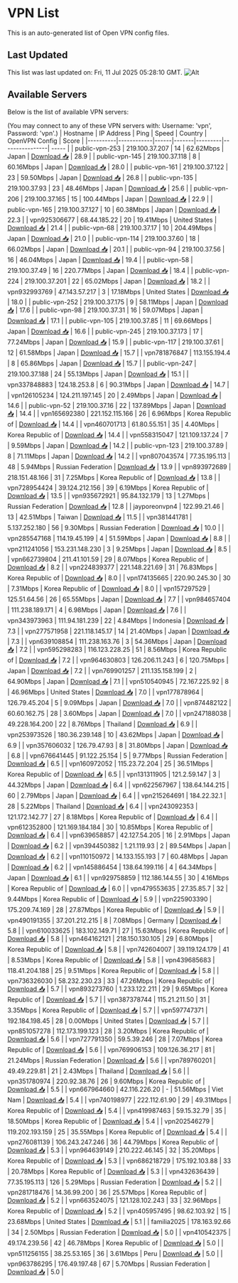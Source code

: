 # VPN List

This is an auto-generated list of Open VPN config files.

## Last Updated

This list was last updated on: Fri, 11 Jul 2025 05:28:10 GMT.
![Alt](https://repobeats.axiom.co/api/embed/186b98318ef1479477931607c1ad7d823f12451f.svg "Repobeats analytics image")

## Available Servers

Below is the list of available VPN servers:

(You may connect to any of these VPN servers with: Username: 'vpn', Password: 'vpn'.)
| Hostname | IP Address | Ping | Speed | Country | OpenVPN Config | Score |
|----------|------------|------|-------|---------|----------------| ----- |
| public-vpn-253 | 219.100.37.207 | 14 | 62.62Mbps | Japan | [Download 📥](./configs/server_0_JP.ovpn) | 28.9 |
| public-vpn-145 | 219.100.37.118 | 8 | 60.16Mbps | Japan | [Download 📥](./configs/server_1_JP.ovpn) | 28.0 |
| public-vpn-161 | 219.100.37.122 | 23 | 59.50Mbps | Japan | [Download 📥](./configs/server_2_JP.ovpn) | 26.8 |
| public-vpn-135 | 219.100.37.93 | 23 | 48.46Mbps | Japan | [Download 📥](./configs/server_3_JP.ovpn) | 25.6 |
| public-vpn-206 | 219.100.37.165 | 15 | 100.44Mbps | Japan | [Download 📥](./configs/server_4_JP.ovpn) | 22.9 |
| public-vpn-165 | 219.100.37.127 | 10 | 60.38Mbps | Japan | [Download 📥](./configs/server_5_JP.ovpn) | 22.3 |
| vpn925306677 | 68.44.185.22 | 20 | 19.41Mbps | United States | [Download 📥](./configs/server_6_US.ovpn) | 21.4 |
| public-vpn-68 | 219.100.37.17 | 10 | 204.49Mbps | Japan | [Download 📥](./configs/server_7_JP.ovpn) | 21.0 |
| public-vpn-114 | 219.100.37.60 | 18 | 66.02Mbps | Japan | [Download 📥](./configs/server_8_JP.ovpn) | 20.1 |
| public-vpn-94 | 219.100.37.56 | 16 | 46.04Mbps | Japan | [Download 📥](./configs/server_9_JP.ovpn) | 19.4 |
| public-vpn-58 | 219.100.37.49 | 16 | 220.77Mbps | Japan | [Download 📥](./configs/server_10_JP.ovpn) | 18.4 |
| public-vpn-224 | 219.100.37.201 | 22 | 65.02Mbps | Japan | [Download 📥](./configs/server_11_JP.ovpn) | 18.2 |
| vpn932993769 | 47.143.57.217 | 3 | 17.18Mbps | United States | [Download 📥](./configs/server_12_US.ovpn) | 18.0 |
| public-vpn-252 | 219.100.37.175 | 9 | 58.11Mbps | Japan | [Download 📥](./configs/server_13_JP.ovpn) | 17.6 |
| public-vpn-98 | 219.100.37.31 | 16 | 59.07Mbps | Japan | [Download 📥](./configs/server_14_JP.ovpn) | 17.1 |
| public-vpn-105 | 219.100.37.85 | 11 | 69.66Mbps | Japan | [Download 📥](./configs/server_15_JP.ovpn) | 16.6 |
| public-vpn-245 | 219.100.37.173 | 17 | 77.24Mbps | Japan | [Download 📥](./configs/server_16_JP.ovpn) | 15.9 |
| public-vpn-117 | 219.100.37.61 | 12 | 61.58Mbps | Japan | [Download 📥](./configs/server_17_JP.ovpn) | 15.7 |
| vpn781876847 | 113.155.194.4 | 8 | 65.86Mbps | Japan | [Download 📥](./configs/server_18_JP.ovpn) | 15.7 |
| public-vpn-247 | 219.100.37.188 | 24 | 55.13Mbps | Japan | [Download 📥](./configs/server_19_JP.ovpn) | 15.1 |
| vpn337848883 | 124.18.253.8 | 6 | 90.31Mbps | Japan | [Download 📥](./configs/server_20_JP.ovpn) | 14.7 |
| vpn126105234 | 124.211.197.145 | 20 | 2.49Mbps | Japan | [Download 📥](./configs/server_21_JP.ovpn) | 14.6 |
| public-vpn-52 | 219.100.37.16 | 22 | 137.89Mbps | Japan | [Download 📥](./configs/server_22_JP.ovpn) | 14.4 |
| vpn165692380 | 221.152.115.166 | 26 | 6.96Mbps | Korea Republic of | [Download 📥](./configs/server_23_KR.ovpn) | 14.4 |
| vpn460701713 | 61.80.55.151 | 35 | 4.40Mbps | Korea Republic of | [Download 📥](./configs/server_24_KR.ovpn) | 14.4 |
| vpn558315047 | 121.109.137.24 | 7 | 9.59Mbps | Japan | [Download 📥](./configs/server_25_JP.ovpn) | 14.2 |
| public-vpn-123 | 219.100.37.89 | 8 | 71.11Mbps | Japan | [Download 📥](./configs/server_26_JP.ovpn) | 14.2 |
| vpn807043574 | 77.35.195.113 | 48 | 5.94Mbps | Russian Federation | [Download 📥](./configs/server_27_RU.ovpn) | 13.9 |
| vpn893972689 | 218.151.48.166 | 31 | 7.25Mbps | Korea Republic of | [Download 📥](./configs/server_28_KR.ovpn) | 13.8 |
| vpn728954424 | 39.124.212.156 | 39 | 6.19Mbps | Korea Republic of | [Download 📥](./configs/server_29_KR.ovpn) | 13.5 |
| vpn935672921 | 95.84.132.179 | 13 | 1.27Mbps | Russian Federation | [Download 📥](./configs/server_30_RU.ovpn) | 12.8 |
| jayporeonvpn4 | 122.99.21.46 | 13 | 42.51Mbps | Taiwan | [Download 📥](./configs/server_31_TW.ovpn) | 11.5 |
| vpn381441781 | 5.137.252.180 | 56 | 9.30Mbps | Russian Federation | [Download 📥](./configs/server_32_RU.ovpn) | 10.0 |
| vpn285547168 | 114.19.45.199 | 4 | 51.59Mbps | Japan | [Download 📥](./configs/server_33_JP.ovpn) | 8.8 |
| vpn211241056 | 153.231.148.230 | 3 | 9.25Mbps | Japan | [Download 📥](./configs/server_34_JP.ovpn) | 8.5 |
| vpn662739804 | 211.41.101.59 | 29 | 8.07Mbps | Korea Republic of | [Download 📥](./configs/server_35_KR.ovpn) | 8.2 |
| vpn224839377 | 221.148.221.69 | 31 | 76.83Mbps | Korea Republic of | [Download 📥](./configs/server_36_KR.ovpn) | 8.0 |
| vpn174135665 | 220.90.245.30 | 30 | 7.31Mbps | Korea Republic of | [Download 📥](./configs/server_37_KR.ovpn) | 8.0 |
| vpn157297529 | 125.51.64.56 | 26 | 65.55Mbps | Japan | [Download 📥](./configs/server_38_JP.ovpn) | 7.7 |
| vpn984657404 | 111.238.189.171 | 4 | 6.98Mbps | Japan | [Download 📥](./configs/server_39_JP.ovpn) | 7.6 |
| vpn343973963 | 111.94.181.239 | 22 | 4.84Mbps | Indonesia | [Download 📥](./configs/server_40_ID.ovpn) | 7.3 |
| vpn277571958 | 221.118.145.17 | 14 | 21.40Mbps | Japan | [Download 📥](./configs/server_41_JP.ovpn) | 7.3 |
| vpn639108854 | 111.238.163.76 | 3 | 54.36Mbps | Japan | [Download 📥](./configs/server_42_JP.ovpn) | 7.2 |
| vpn595298283 | 116.123.228.25 | 51 | 8.56Mbps | Korea Republic of | [Download 📥](./configs/server_43_KR.ovpn) | 7.2 |
| vpn964630803 | 126.206.11.243 | 6 | 120.75Mbps | Japan | [Download 📥](./configs/server_44_JP.ovpn) | 7.2 |
| vpn769901257 | 211.135.158.199 | 2 | 64.90Mbps | Japan | [Download 📥](./configs/server_45_JP.ovpn) | 7.1 |
| vpn510540945 | 72.167.225.92 | 8 | 46.96Mbps | United States | [Download 📥](./configs/server_46_US.ovpn) | 7.0 |
| vpn177878964 | 126.79.45.204 | 5 | 9.09Mbps | Japan | [Download 📥](./configs/server_47_JP.ovpn) | 7.0 |
| vpn874482122 | 60.60.162.75 | 28 | 3.60Mbps | Japan | [Download 📥](./configs/server_48_JP.ovpn) | 7.0 |
| vpn247188038 | 49.228.164.200 | 22 | 8.76Mbps | Thailand | [Download 📥](./configs/server_49_TH.ovpn) | 6.9 |
| vpn253973526 | 180.36.239.148 | 10 | 43.62Mbps | Japan | [Download 📥](./configs/server_50_JP.ovpn) | 6.9 |
| vpn357606032 | 126.79.47.93 | 8 | 31.80Mbps | Japan | [Download 📥](./configs/server_51_JP.ovpn) | 6.8 |
| vpn676641445 | 91.122.25.154 | 5 | 9.77Mbps | Russian Federation | [Download 📥](./configs/server_52_RU.ovpn) | 6.5 |
| vpn160972052 | 115.23.72.204 | 25 | 36.51Mbps | Korea Republic of | [Download 📥](./configs/server_53_KR.ovpn) | 6.5 |
| vpn131311905 | 121.2.59.147 | 3 | 44.32Mbps | Japan | [Download 📥](./configs/server_54_JP.ovpn) | 6.4 |
| vpn622567967 | 138.64.144.215 | 60 | 2.79Mbps | Japan | [Download 📥](./configs/server_55_JP.ovpn) | 6.4 |
| vpn215264691 | 184.22.32.1 | 28 | 5.22Mbps | Thailand | [Download 📥](./configs/server_56_TH.ovpn) | 6.4 |
| vpn243092353 | 121.172.142.77 | 27 | 8.18Mbps | Korea Republic of | [Download 📥](./configs/server_57_KR.ovpn) | 6.4 |
| vpn612352800 | 121.169.184.184 | 30 | 10.85Mbps | Korea Republic of | [Download 📥](./configs/server_58_KR.ovpn) | 6.4 |
| vpn639658857 | 42.127.54.205 | 16 | 2.91Mbps | Japan | [Download 📥](./configs/server_59_JP.ovpn) | 6.2 |
| vpn394450382 | 1.21.119.93 | 2 | 89.54Mbps | Japan | [Download 📥](./configs/server_60_JP.ovpn) | 6.2 |
| vpn110150972 | 14.133.155.193 | 7 | 60.48Mbps | Japan | [Download 📥](./configs/server_61_JP.ovpn) | 6.2 |
| vpn145886454 | 138.64.199.116 | 4 | 64.34Mbps | Japan | [Download 📥](./configs/server_62_JP.ovpn) | 6.1 |
| vpn929758859 | 112.186.144.55 | 30 | 4.16Mbps | Korea Republic of | [Download 📥](./configs/server_63_KR.ovpn) | 6.0 |
| vpn479553635 | 27.35.85.7 | 32 | 9.44Mbps | Korea Republic of | [Download 📥](./configs/server_64_KR.ovpn) | 5.9 |
| vpn225903390 | 175.209.74.169 | 28 | 27.87Mbps | Korea Republic of | [Download 📥](./configs/server_65_KR.ovpn) | 5.9 |
| vpn490191355 | 37.201.212.215 | 8 | 7.08Mbps | Germany | [Download 📥](./configs/server_66_DE.ovpn) | 5.8 |
| vpn610033625 | 183.102.149.71 | 27 | 15.63Mbps | Korea Republic of | [Download 📥](./configs/server_67_KR.ovpn) | 5.8 |
| vpn464162121 | 218.150.130.105 | 29 | 6.80Mbps | Korea Republic of | [Download 📥](./configs/server_68_KR.ovpn) | 5.8 |
| vpn742604007 | 39.119.124.179 | 41 | 8.53Mbps | Korea Republic of | [Download 📥](./configs/server_69_KR.ovpn) | 5.8 |
| vpn439685683 | 118.41.204.188 | 25 | 9.51Mbps | Korea Republic of | [Download 📥](./configs/server_70_KR.ovpn) | 5.8 |
| vpn736326030 | 58.232.230.23 | 33 | 47.26Mbps | Korea Republic of | [Download 📥](./configs/server_71_KR.ovpn) | 5.7 |
| vpn893273760 | 1.233.122.211 | 29 | 9.65Mbps | Korea Republic of | [Download 📥](./configs/server_72_KR.ovpn) | 5.7 |
| vpn387378744 | 115.21.211.50 | 31 | 3.35Mbps | Korea Republic of | [Download 📥](./configs/server_73_KR.ovpn) | 5.7 |
| vpn597747371 | 192.184.198.45 | 28 | 0.00Mbps | United States | [Download 📥](./configs/server_74_US.ovpn) | 5.7 |
| vpn851057278 | 112.173.199.123 | 28 | 3.20Mbps | Korea Republic of | [Download 📥](./configs/server_75_KR.ovpn) | 5.6 |
| vpn727791350 | 59.5.39.246 | 28 | 7.07Mbps | Korea Republic of | [Download 📥](./configs/server_76_KR.ovpn) | 5.6 |
| vpn769906153 | 109.126.36.217 | 81 | 21.24Mbps | Russian Federation | [Download 📥](./configs/server_77_RU.ovpn) | 5.6 |
| vpn789760201 | 49.49.229.81 | 21 | 2.43Mbps | Thailand | [Download 📥](./configs/server_78_TH.ovpn) | 5.6 |
| vpn351780974 | 220.92.38.76 | 26 | 9.60Mbps | Korea Republic of | [Download 📥](./configs/server_79_KR.ovpn) | 5.5 |
| vpn667964660 | 42.116.226.20 | - | 51.56Mbps | Viet Nam | [Download 📥](./configs/server_80_VN.ovpn) | 5.4 |
| vpn740198977 | 222.112.61.90 | 29 | 49.31Mbps | Korea Republic of | [Download 📥](./configs/server_81_KR.ovpn) | 5.4 |
| vpn419987463 | 59.15.32.79 | 35 | 18.50Mbps | Korea Republic of | [Download 📥](./configs/server_82_KR.ovpn) | 5.4 |
| vpn202546279 | 119.202.193.159 | 25 | 35.55Mbps | Korea Republic of | [Download 📥](./configs/server_83_KR.ovpn) | 5.4 |
| vpn276081139 | 106.243.247.246 | 36 | 44.79Mbps | Korea Republic of | [Download 📥](./configs/server_84_KR.ovpn) | 5.3 |
| vpn964639149 | 210.222.46.145 | 32 | 35.20Mbps | Korea Republic of | [Download 📥](./configs/server_85_KR.ovpn) | 5.3 |
| vpn686218729 | 175.192.103.88 | 33 | 20.78Mbps | Korea Republic of | [Download 📥](./configs/server_86_KR.ovpn) | 5.3 |
| vpn432636439 | 77.35.195.113 | 126 | 5.29Mbps | Russian Federation | [Download 📥](./configs/server_87_RU.ovpn) | 5.2 |
| vpn281718476 | 14.36.99.200 | 36 | 25.57Mbps | Korea Republic of | [Download 📥](./configs/server_88_KR.ovpn) | 5.2 |
| vpn663524075 | 121.128.102.243 | 33 | 32.96Mbps | Korea Republic of | [Download 📥](./configs/server_89_KR.ovpn) | 5.2 |
| vpn405957495 | 98.62.103.92 | 15 | 23.68Mbps | United States | [Download 📥](./configs/server_90_US.ovpn) | 5.1 |
| familia2025 | 178.163.92.66 | 34 | 2.50Mbps | Russian Federation | [Download 📥](./configs/server_91_RU.ovpn) | 5.0 |
| vpn410542375 | 49.174.239.56 | 42 | 46.78Mbps | Korea Republic of | [Download 📥](./configs/server_92_KR.ovpn) | 5.0 |
| vpn511256155 | 38.25.53.165 | 36 | 3.61Mbps | Peru | [Download 📥](./configs/server_93_PE.ovpn) | 5.0 |
| vpn963786295 | 176.49.197.48 | 67 | 5.70Mbps | Russian Federation | [Download 📥](./configs/server_94_RU.ovpn) | 5.0 |
